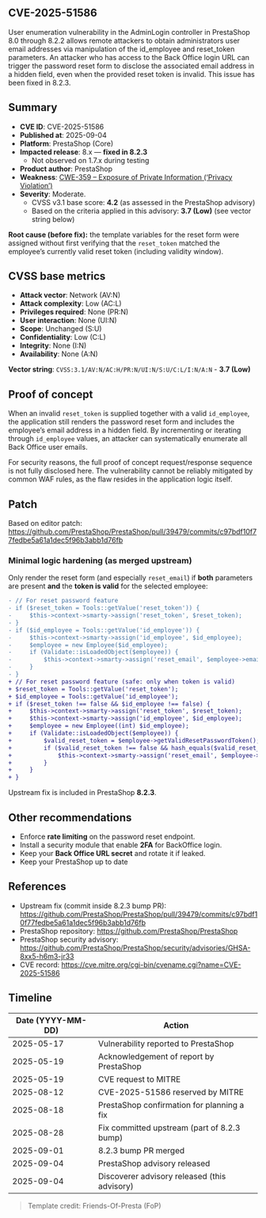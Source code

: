 ## CVE-2025-51586

User enumeration vulnerability in the AdminLogin controller in PrestaShop 8.0 through 8.2.2 allows remote attackers to obtain administrators user email addresses via manipulation of the id_employee and reset_token parameters. An attacker who has access to the Back Office login URL can trigger the password reset form to disclose the associated email address in a hidden field, even when the provided reset token is invalid. This issue has been fixed in 8.2.3.

## Summary

- **CVE ID**: CVE-2025-51586
- **Published at**: 2025-09-04
- **Platform**: PrestaShop (Core)
- **Impacted release**: 8.x — **fixed in 8.2.3**
  - Not observed on 1.7.x during testing
- **Product author**: PrestaShop
- **Weakness**: [CWE-359 – Exposure of Private Information (‘Privacy Violation’)](https://cwe.mitre.org/data/definitions/359.html)
- **Severity**: Moderate.  
  - CVSS v3.1 base score: **4.2** (as assessed in the PrestaShop advisory)  
  - Based on the criteria applied in this advisory: **3.7 (Low)** (see vector string below)

**Root cause (before fix):** the template variables for the reset form were assigned without first verifying that the `reset_token` matched the employee’s currently valid reset token (including validity window).

## CVSS base metrics

- **Attack vector**: Network (AV:N)  
- **Attack complexity**: Low (AC:L)  
- **Privileges required**: None (PR:N)  
- **User interaction**: None (UI:N)  
- **Scope**: Unchanged (S:U)  
- **Confidentiality**: Low (C:L)  
- **Integrity**: None (I:N)  
- **Availability**: None (A:N)  

**Vector string**: `CVSS:3.1/AV:N/AC:H/PR:N/UI:N/S:U/C:L/I:N/A:N` - **3.7 (Low)**

## Proof of concept

When an invalid `reset_token` is supplied together with a valid `id_employee`, the application still renders the password reset form and includes the employee’s email address in a hidden field. By incrementing or iterating through `id_employee` values, an attacker can systematically enumerate all Back Office user emails.

For security reasons, the full proof of concept request/response sequence is not fully disclosed here. The vulnerability cannot be reliably mitigated by common WAF rules, as the flaw resides in the application logic itself.

## Patch

Based on editor patch: https://github.com/PrestaShop/PrestaShop/pull/39479/commits/c97bdf10f77fedbe5a61a1dec5f96b3abb1d76fb

### Minimal logic hardening (as merged upstream)

Only render the reset form (and especially `reset_email`) if **both** parameters are present **and** the **token is valid** for the selected employee:

```diff
- // For reset password feature
- if ($reset_token = Tools::getValue('reset_token')) {
-     $this->context->smarty->assign('reset_token', $reset_token);
- }
- if ($id_employee = Tools::getValue('id_employee')) {
-     $this->context->smarty->assign('id_employee', $id_employee);
-     $employee = new Employee($id_employee);
-     if (Validate::isLoadedObject($employee)) {
-         $this->context->smarty->assign('reset_email', $employee->email);
-     }
- }
+ // For reset password feature (safe: only when token is valid)
+ $reset_token = Tools::getValue('reset_token');
+ $id_employee = Tools::getValue('id_employee');
+ if ($reset_token !== false && $id_employee !== false) {
+     $this->context->smarty->assign('reset_token', $reset_token);
+     $this->context->smarty->assign('id_employee', $id_employee);
+     $employee = new Employee((int) $id_employee);
+     if (Validate::isLoadedObject($employee)) {
+         $valid_reset_token = $employee->getValidResetPasswordToken();
+         if ($valid_reset_token !== false && hash_equals($valid_reset_token, (string) $reset_token)) {
+             $this->context->smarty->assign('reset_email', $employee->email);
+         }
+     }
+ }
```

Upstream fix is included in PrestaShop **8.2.3**.

## Other recommendations

- Enforce **rate limiting** on the password reset endpoint.
- Install a security module that enable **2FA** for BackOffice login.
- Keep your **Back Office URL secret** and rotate it if leaked. 
- Keep your PrestaShop up to date

## References

- Upstream fix (commit inside 8.2.3 bump PR):  
  https://github.com/PrestaShop/PrestaShop/pull/39479/commits/c97bdf10f77fedbe5a61a1dec5f96b3abb1d76fb
- PrestaShop repository: https://github.com/PrestaShop/PrestaShop
- PrestaShop security advisory: https://github.com/PrestaShop/PrestaShop/security/advisories/GHSA-8xx5-h6m3-jr33
- CVE record: https://cve.mitre.org/cgi-bin/cvename.cgi?name=CVE-2025-51586

## Timeline

| Date (YYYY-MM-DD) | Action |
| -- | -- |
| 2025-05-17 | Vulnerability reported to PrestaShop |
| 2025-05-19 | Acknowledgement of report by PrestaShop |
| 2025-05-19 | CVE request to MITRE |
| 2025-08-12 | CVE-2025-51586 reserved by MITRE |
| 2025-08-18 | PrestaShop confirmation for planning a fix |
| 2025-08-28 | Fix committed upstream (part of 8.2.3 bump) |
| 2025-09-01 | 8.2.3 bump PR merged |
| 2025-09-04 | PrestaShop advisory released |
| 2025-09-04 | Discoverer advisory released (this advisory) |

> Template credit: Friends-Of-Presta (FoP)
